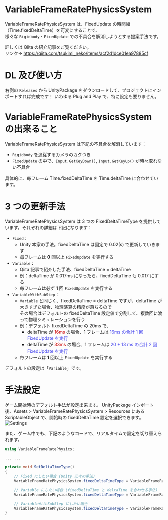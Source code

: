# VariableFrameRatePhysicsSystem
VariableFrameRatePhysicsSystem は、FixedUpdate の時間幅（Time.fixedDeltaTime）を可変にすることで、<br/>
様々な `Rigidbody`・`FixedUpdate` での不具合を解消しようとする提案手法です。

詳しくは Qiita の紹介記事をご覧ください。<br/>
リンク→ https://qiita.com/tsukimi_neko/items/acf2d1dce01ea97885cf

# DL 及び使い方

右側の `Releases` から UnityPackage をダウンロードして、プロジェクトにインポートすれば完成です！ いわゆる Plug and Play で、特に設定も要りません。


# VariableFrameRatePhysicsSystem の出来ること

VariableFrameRatePhysicsSystem は下記の不具合を解消しています：

- `Rigidbody` を追従するカメラのカクつき
- `FixedUpdate` の中で、`Input.GetKeyDown()`, `Input.GetKeyUp()` が時々取れない不具合

具体的に、毎フレーム Time.fixedDeltaTime を Time.deltaTime に合わせています。

# 3 つの更新手法

VariableFrameRatePhysicsSystem は 3 つの FixedDeltaTimeType を提供しています。それぞれの詳細は下記になります：

- `Fixed`：
  - Unity 本家の手法。fixedDeltaTime は固定で 0.02(s) で更新していきます
  - 毎フレームは **0** 回以上 `FixedUpdate` を実行する
- `Variable`：
  - Qiita 記事で紹介した手法、fixedDeltaTime = deltaTime
  - 例：deltaTime が 0.017ms になったら、fixedDeltaTime も 0.017 にする
  - 毎フレームは必ず **1** 回 `FixedUpdate` を実行する
- `VariableWithSubStep`：
  - `Variable` と同じく、fixedDeltaTime = deltaTime ですが、deltaTime が大きすぎた場合、物理演算の精度が落ちるので<br/>その場合はデフォルトの fixedDeltaTime 設定値で分割して、複数回に渡って物理シミュレーションを行う
  - 例：デフォルト fixedDeltaTime の 20ms で、
    - deltaTime が <font color=#CC0000>16ms</font> の場合、1 フレームは <font color=#4444EE>16ms の合計 1 回 FixedUpdate を実行</font>
    - deltaTime が <font color=#CC0000>33ms</font> の場合、1 フレームは <font color=#4444EE>20 + 13 ms の合計 2 回 FixedUpdate を実行</font>
  - 毎フレームは **1** 回以上 `FixedUpdate` を実行する

デフォルトの設定は「`Variable`」です。

# 手法設定
ゲーム開始時のデフォルト手法が設定出来ます。
UnityPackage インポート後、Assets > VariableFrameRatePhysicsSystem > Resources にある ScriptableObject で、開始時の fixedDeltaTime 設定を選択できます。
![Settings](https://user-images.githubusercontent.com/34641639/206865239-5a73907a-2980-4456-86aa-3808b2206648.png)


また、ゲーム中でも、下記のようなコードで、リアルタイムで設定を切り替えられます。

```C#
using VariableFrameRatePhysics;

... ...

private void SetDeltaTimeType()
{
    // Fixed にしたい場合 (Unity 元々の手法)
    VariableFrameRatePhysicsSystem.fixedDeltaTimeType = VariableFrameRatePhysicsSystem.FixedDeltaTimeType.Fixed;

    // Variable にしたい場合 (fixedDeltaTime と deltaTime を合わせる手法)
    VariableFrameRatePhysicsSystem.fixedDeltaTimeType = VariableFrameRatePhysicsSystem.FixedDeltaTimeType.Variable;

    // VariableWithSubStep にしたい場合
    VariableFrameRatePhysicsSystem.fixedDeltaTimeType = VariableFrameRatePhysicsSystem.FixedDeltaTimeType.VariableWithSubStep;
}
```
